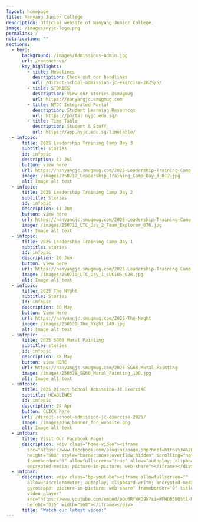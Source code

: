 ```yaml
---
layout: homepage
title: Nanyang Junior College
description: Official website of Nanyang Junior College.
image: /images/nyjc-logo.png
permalink: /
notification: ""
sections:
  - hero:
      background: /images/Admissions-Admin.jpg
      url: /contact-us/
      key_highlights:
        - title: Headlines
          description: Check out our headlines
          url: /direct-school-admission-jc-exercise-2025/5/
        - title: STORIES
          description: View our stories @smugmug
          url: https://nanyangjc.smugmug.com
        - title: NYJC Integrated Portal
          description: Student Learning Resources
          url: https://portal.nyjc.edu.sg/
        - title: Time Table
          description: Student & Staff
          url: https://app.nyjc.edu.sg/timetable/
  - infopic:
      title: 2025 Leadership Training Camp Day 3
      subtitle: stories
      id: infopic
      description: 12 Jul
      button: view here
      url: https://nanyangjc.smugmug.com/2025-Leadership-Training-Camp-Day-3
      image: /images/250712_Leadership_Training_Camp_Day_3_012.jpg
      alt: Image alt text
  - infopic:
      title: 2025 Leadership Training Camp Day 2
      subtitle: Stories
      id: infopic
      description: 11 Jun
      button: view here
      url: https://nanyangjc.smugmug.com/2025-Leadership-Training-Camp-Day-2
      image: /images/250711_LTC_Day_2_Team_Explorer_076.jpg
      alt: Image alt text
  - infopic:
      title: 2025 Leadership Training Camp Day 1
      subtitle: stories
      id: infopic
      description: 10 Jun
      button: view here
      url: https://nanyangjc.smugmug.com/2025-Leadership-Training-Camp-Day-1
      image: /images/250710_LTC_Day_1_LUCIUS_028.jpg
      alt: Image alt text
  - infopic:
      title: 2025 The NYght
      subtitle: Stories
      id: infopic
      description: 30 May
      button: View Here
      url: https://nanyangjc.smugmug.com/2025-The-NYght
      image: /images/250530_The_NYght_149.jpg
      alt: Image alt text
  - infopic:
      title: 2025 SG60 Mural Painting
      subtitle: stories
      id: infopic
      description: 28 May
      button: view HERE
      url: https://nanyangjc.smugmug.com/2025-SG60-Mural-Painting
      image: /images/250528_SG60_Mural_Painting_100.jpg
      alt: Image alt text
  - infopic:
      title: 2025 Direct School Admission-JC ExercisE
      subtitle: HEADLINES
      id: infopic
      description: 24 Apr
      button: CLICK here
      url: /direct-school-admission-jc-exercise-2025/
      image: /images/DSA_banner_for_website.png
      alt: Image alt text
  - infobar:
      title: Visit Our Facebook Page!
      description: <div class="home-video"><iframe
        src="https://www.facebook.com/plugins/page.php?href=https%3A%2F%2Fwww.facebook.com%2FNanyangjc%2F&tabs=timeline&width=340&height=500&small_header=false&adapt_container_width=true&hide_cover=false&show_facepile=true&appId"
        height="500" style="border:none;overflow:hidden" scrolling="no"
        frameborder="0" allowfullscreen="true" allow="autoplay; clipboard-write;
        encrypted-media; picture-in-picture; web-share"></iframe></div>
  - infobar:
      description: <div class="bp-youtube"><iframe allowfullscreen=""
        allow="accelerometer; autoplay; clipboard-write; encrypted-media;
        gyroscope; picture-in-picture; web-share" frameborder="0" title="YouTube
        video player"
        src="https://www.youtube.com/embed/pQu6RfWKO9k?si=WFHQ65NQ5tl-M84f"
        height="315" width="560"></iframe></div>
      title: "Watch our latest video:"
---
```


